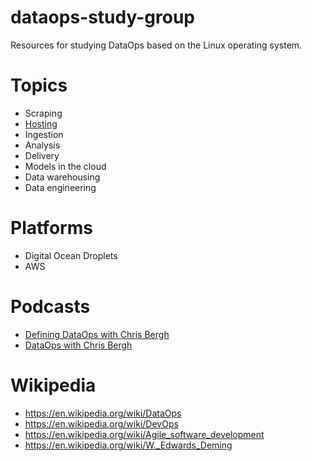# dataops-study-group
Resources for studying DataOps based on the Linux operating system.

# Topics
- Scraping
- [Hosting](./hosting)
- Ingestion
- Analysis
- Delivery
- Models in the cloud
- Data warehousing
- Data engineering

# Platforms
- Digital Ocean Droplets
- AWS

# Podcasts
- [Defining DataOps with Chris Bergh ](https://overcast.fm/+H1YOCCBXM)
- [DataOps with Chris Bergh ](https://softwareengineeringdaily.com/2018/08/29/dataops-with-christopher-bergh/)


# Wikipedia 
- https://en.wikipedia.org/wiki/DataOps
- https://en.wikipedia.org/wiki/DevOps
- https://en.wikipedia.org/wiki/Agile_software_development
- https://en.wikipedia.org/wiki/W._Edwards_Deming
